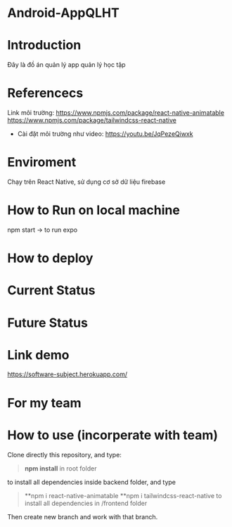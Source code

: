 # Android-AppQLHT
# Introduction
Đây là đồ án quản lý app quản lý học tập

# Referencecs
Link môi trường:
https://www.npmjs.com/package/react-native-animatable
https://www.npmjs.com/package/tailwindcss-react-native

- Cài đặt môi trường như video:
https://youtu.be/JqPezeQiwxk

# Enviroment
Chạy trên React Native, sử dụng cơ sở dữ liệu firebase

# How to Run on local machine
npm start -> to run expo 

# How to deploy

# Current Status

# Future Status


# Link demo
https://software-subject.herokuapp.com/

# For my team
# How to use (incorperate with team)

Clone directly this repository, and type:

> **npm install** in root folder 

to install all dependencies inside backend folder, and type
> **npm i react-native-animatable
> **npm i tailwindcss-react-native
to install all dependencies in /frontend folder
> 
Then create new branch and work with that branch.
